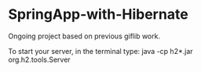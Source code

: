 # SpringApp-with-Hibernate
Ongoing project based on previous giflib work.


To start your server, in the terminal type:
java -cp h2*.jar org.h2.tools.Server

